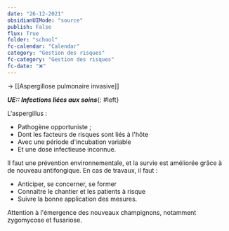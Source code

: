 ```yaml
---
date: "26-12-2021"
obsidianUIMode: "source"
publish: False
flux: True
folder: "school"
fc-calendar: "Calendar"
category: "Gestion des risques"
fc-category: "Gestion des risques"
fc-date: "❌"
---
```

→ [[Aspergillose pulmonaire invasive]]

***UE:: Infections liées aux soins***{: #left}  

L'aspergillus :
- Pathogène opportuniste ;
- Dont les facteurs de risques sont liés à l'hôte
- Avec une période d'incubation variable
- Et une dose infectieuse inconnue.

Il faut une prévention environnementale, et la survie est améliorée grâce à de nouveau antifongique. En cas de travaux, il faut :
- Anticiper, se concerner, se former
- Connaître le chantier et les patients à risque
- Suivre la bonne application des mesures.

Attention à l'émergence des nouveaux champignons, notamment zygomycose et fusariose.